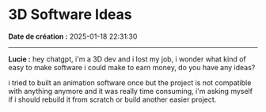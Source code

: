 # 3D Software Ideas

**Date de création :** 2025-01-18 22:31:30

---

**Lucie :**
hey chatgpt, i'm a 3D dev and i lost my job, i wonder what kind of easy to make software i could make to earn money, do you have any ideas? 

i tried to built an animation software once but the project is not compatible with anything anymore and it was really time consuming, i'm asking myself if i should rebuild it from scratch or build another easier project.
